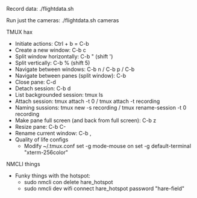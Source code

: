 Record data:
./flightdata.sh

Run just the cameras:
./flightdata.sh cameras


TMUX hax
- Initiate actions: Ctrl + b = C-b
- Create a new window: C-b c
- Split window horizontally: C-b " (shift ')
- Split vertically: C-b % (shift 5)
- Navigate between windows: C-b n / C-b p / C-b <number> 
- Navigate between panes (split window): C-b <arrow>
- Close pane: C-d
- Detach session: C-b d
- List backgrounded session: tmux ls
- Attach session: tmux attach -t 0 / tmux attach -t recording
- Naming sussions: tmux new -s recording / tmux rename-session -t 0 recording
- Make pane full screen (and back from full screen): C-b z
- Resize pane: C-b C-<arrow>
- Rename current window: C-b ,
- Quality of life configs
	- Modify ~/.tmux.conf
		set -g mode-mouse on
		set -g default-terminal "xterm-256color"

NMCLI things
- Funky things with the hotspot:
	- sudo nmcli con delete hare_hotspot
	- sudo nmcli dev wifi connect hare_hotspot password "hare-field"
